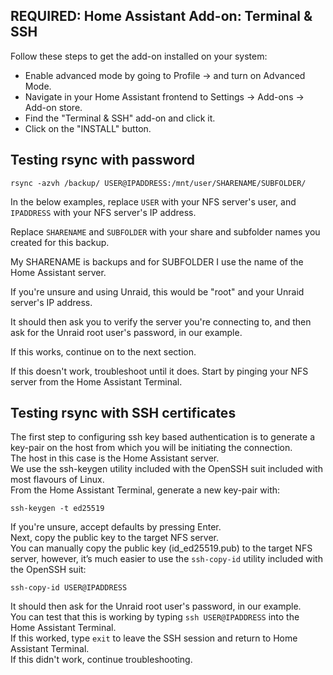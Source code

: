 ## REQUIRED: Home Assistant Add-on: Terminal & SSH
Follow these steps to get the add-on installed on your system:  
- Enable advanced mode by going to Profile -> and turn on Advanced Mode.  
- Navigate in your Home Assistant frontend to Settings -> Add-ons -> Add-on store.  
- Find the "Terminal & SSH" add-on and click it.  
- Click on the "INSTALL" button.
## Testing rsync with password
```rsync -azvh /backup/ USER@IPADDRESS:/mnt/user/SHARENAME/SUBFOLDER/```  

In the below examples, replace ```USER``` with your NFS server's user, and ```IPADDRESS``` with your NFS server's IP address.  

Replace ```SHARENAME``` and ```SUBFOLDER``` with your share and subfolder names you created for this backup.  

My SHARENAME is backups and for SUBFOLDER I use the name of the Home Assistant server.  

If you're unsure and using Unraid, this would be "root" and your Unraid server's IP address.  

It should then ask you to verify the server you're connecting to, and then ask for the Unraid root user's password, in our example.  

If this works, continue on to the next section.  

If this doesn't work, troubleshoot until it does. Start by pinging your NFS server from the Home Assistant Terminal.  
## Testing rsync with SSH certificates
The first step to configuring ssh key based authentication is to generate a key-pair on the host from which you will be initiating the connection.  
The host in this case is the Home Assistant server.  
We use the ssh-keygen utility included with the OpenSSH suit included with most flavours of Linux.  
From the Home Assistant Terminal, generate a new key-pair with:  

```ssh-keygen -t ed25519```  

If you're unsure, accept defaults by pressing Enter.  
Next, copy the public key to the target NFS server.  
You can manually copy the public key (id_ed25519.pub) to the target NFS server, however, it’s much easier to use the ```ssh-copy-id``` utility included with the OpenSSH suit:  

```ssh-copy-id USER@IPADDRESS```  

It should then ask for the Unraid root user's password, in our example.  
You can test that this is working by typing ```ssh USER@IPADDRESS``` into the Home Assistant Terminal.  
If this worked, type ```exit``` to leave the SSH session and return to Home Assistant Terminal.  
If this didn't work, continue troubleshooting.  